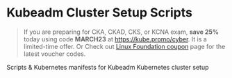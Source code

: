 # Kubeadm Cluster Setup Scripts

>If you are preparing for CKA, CKAD, CKS, or KCNA exam, **save 25%** today using code **MARCH23** at https://kube.promo/cyber. It is a limited-time offer. Or Check out [Linux Foundation coupon](https://scriptcrunch.com/linux-foundation-coupon/) page for the latest voucher codes.

Scripts &amp; Kubernetes manifests for Kubeadm Kubernetes cluster setup
